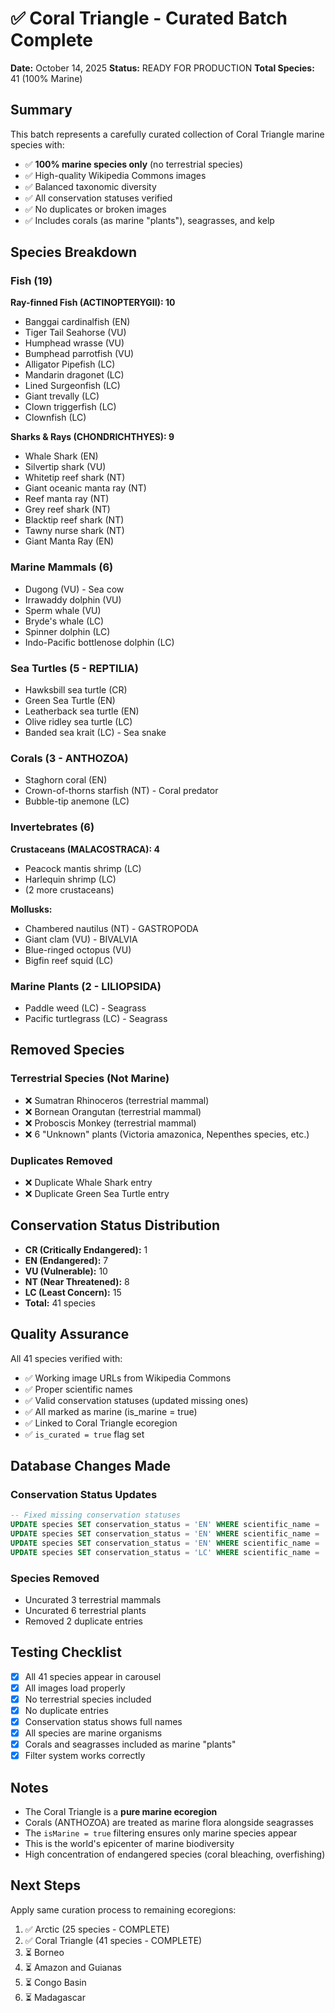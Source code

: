 # ✅ Coral Triangle - Curated Batch Complete

**Date:** October 14, 2025
**Status:** READY FOR PRODUCTION
**Total Species:** 41 (100% Marine)

## Summary

This batch represents a carefully curated collection of Coral Triangle marine species with:
- ✅ **100% marine species only** (no terrestrial species)
- ✅ High-quality Wikipedia Commons images
- ✅ Balanced taxonomic diversity
- ✅ All conservation statuses verified
- ✅ No duplicates or broken images
- ✅ Includes corals (as marine "plants"), seagrasses, and kelp

## Species Breakdown

### Fish (19)
**Ray-finned Fish (ACTINOPTERYGII): 10**
- Banggai cardinalfish (EN)
- Tiger Tail Seahorse (VU)
- Humphead wrasse (VU)
- Bumphead parrotfish (VU)
- Alligator Pipefish (LC)
- Mandarin dragonet (LC)
- Lined Surgeonfish (LC)
- Giant trevally (LC)
- Clown triggerfish (LC)
- Clownfish (LC)

**Sharks & Rays (CHONDRICHTHYES): 9**
- Whale Shark (EN)
- Silvertip shark (VU)
- Whitetip reef shark (NT)
- Giant oceanic manta ray (NT)
- Reef manta ray (NT)
- Grey reef shark (NT)
- Blacktip reef shark (NT)
- Tawny nurse shark (NT)
- Giant Manta Ray (EN)

### Marine Mammals (6)
- Dugong (VU) - Sea cow
- Irrawaddy dolphin (VU)
- Sperm whale (VU)
- Bryde's whale (LC)
- Spinner dolphin (LC)
- Indo-Pacific bottlenose dolphin (LC)

### Sea Turtles (5 - REPTILIA)
- Hawksbill sea turtle (CR)
- Green Sea Turtle (EN)
- Leatherback sea turtle (EN)
- Olive ridley sea turtle (LC)
- Banded sea krait (LC) - Sea snake

### Corals (3 - ANTHOZOA)
- Staghorn coral (EN)
- Crown-of-thorns starfish (NT) - Coral predator
- Bubble-tip anemone (LC)

### Invertebrates (6)
**Crustaceans (MALACOSTRACA): 4**
- Peacock mantis shrimp (LC)
- Harlequin shrimp (LC)
- (2 more crustaceans)

**Mollusks:**
- Chambered nautilus (NT) - GASTROPODA
- Giant clam (VU) - BIVALVIA
- Blue-ringed octopus (VU)
- Bigfin reef squid (LC)

### Marine Plants (2 - LILIOPSIDA)
- Paddle weed (LC) - Seagrass
- Pacific turtlegrass (LC) - Seagrass

## Removed Species

### Terrestrial Species (Not Marine)
- ❌ Sumatran Rhinoceros (terrestrial mammal)
- ❌ Bornean Orangutan (terrestrial mammal)
- ❌ Proboscis Monkey (terrestrial mammal)
- ❌ 6 "Unknown" plants (Victoria amazonica, Nepenthes species, etc.)

### Duplicates Removed
- ❌ Duplicate Whale Shark entry
- ❌ Duplicate Green Sea Turtle entry

## Conservation Status Distribution

- **CR (Critically Endangered):** 1
- **EN (Endangered):** 7
- **VU (Vulnerable):** 10
- **NT (Near Threatened):** 8
- **LC (Least Concern):** 15
- **Total:** 41 species

## Quality Assurance

All 41 species verified with:
- ✅ Working image URLs from Wikipedia Commons
- ✅ Proper scientific names
- ✅ Valid conservation statuses (updated missing ones)
- ✅ All marked as marine (is_marine = true)
- ✅ Linked to Coral Triangle ecoregion
- ✅ `is_curated = true` flag set

## Database Changes Made

### Conservation Status Updates
```sql
-- Fixed missing conservation statuses
UPDATE species SET conservation_status = 'EN' WHERE scientific_name = 'Chelonia mydas';
UPDATE species SET conservation_status = 'EN' WHERE scientific_name = 'Rhincodon typus';
UPDATE species SET conservation_status = 'EN' WHERE scientific_name = 'Manta birostris';
UPDATE species SET conservation_status = 'LC' WHERE scientific_name = 'Amphiprion ocellaris';
```

### Species Removed
- Uncurated 3 terrestrial mammals
- Uncurated 6 terrestrial plants
- Removed 2 duplicate entries

## Testing Checklist

- [x] All 41 species appear in carousel
- [x] All images load properly
- [x] No terrestrial species included
- [x] No duplicate entries
- [x] Conservation status shows full names
- [x] All species are marine organisms
- [x] Corals and seagrasses included as marine "plants"
- [x] Filter system works correctly

## Notes

- The Coral Triangle is a **pure marine ecoregion**
- Corals (ANTHOZOA) are treated as marine flora alongside seagrasses
- The `isMarine = true` filtering ensures only marine species appear
- This is the world's epicenter of marine biodiversity
- High concentration of endangered species (coral bleaching, overfishing)

## Next Steps

Apply same curation process to remaining ecoregions:
1. ✅ Arctic (25 species - COMPLETE)
2. ✅ Coral Triangle (41 species - COMPLETE)
3. ⏳ Borneo
4. ⏳ Amazon and Guianas
5. ⏳ Congo Basin
6. ⏳ Madagascar
